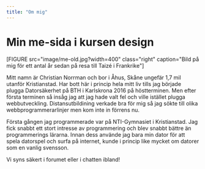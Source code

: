 ```yaml
---
title: "Om mig"
---
```

Min me-sida i kursen design
=========================

[FIGURE src="image/me-old.jpg?width=400" class="right" caption="Bild på mig för ett antal år sedan på resa till Taizé i Frankrike"]

Mitt namn är Christian Norrman och bor i Åhus, Skåne ungefär 1,7 mil utanför Kristianstad.
Har bott här i princip hela mitt liv tills jag började plugga Datorsäkerhet på BTH i Karlskrona 2016 på höstterminen.
Men efter första terminen så insåg jag att jag hade valt fel och ville istället plugga webbutveckling.
Distansutbildining verkade bra för mig så jag sökte till olika webbprogrammerarlinjer men kom inte in förrens nu.

Första gången jag programmerade var på NTI-Gymnasiet i Kristianstad.
Jag fick snabbt ett stort intresse av programmering och blev snabbt bättre än programmerings lärarna.
Innan dess använde jag bara min dator för att spela datorspel och surfa på internet, kunde i princip like mycket om datorer som en vanlig svensson.

Vi syns säkert i forumet eller i chatten ibland!
